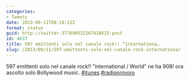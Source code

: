 ```yaml
---
categories:
- Tweets
date: 2013-09-11T08:10:12Z
format: status
guid: http://twitter-377690522267418625-post
id: 4637
title: 597 emittenti solo nel canale rock!! “internationa…
slug: /2013/09/11/597-emittenti-solo-nel-canale-rock-internationa/
---
```


597 emittenti solo nel canale rock!! “international / World” ne ha 908! ora ascolto solo Bollywood music. [#itunes](http://twitter.com/search?q=%23itunes) [#radionnivoro](http://twitter.com/search?q=%23radionnivoro)